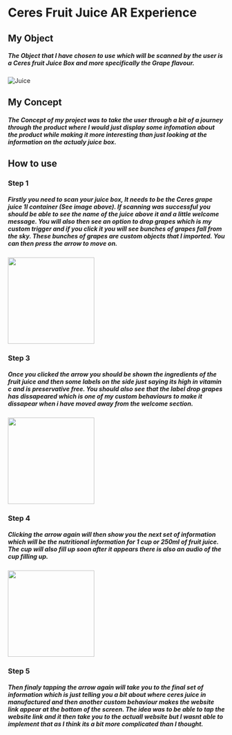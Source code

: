 # Ceres Fruit Juice AR Experience

## My Object
##### The Object that I have chosen to use which will be scanned by the user is a Ceres fruit Juice Box and more specifically the Grape flavour.
![Juice](https://www.checkers.co.za/medias/10141606EA-checkers515Wx515H?context=bWFzdGVyfGltYWdlc3wxMjUwOTF8aW1hZ2UvcG5nfGltYWdlcy9oMzYvaDkxLzg4NzM2OTQ4NTUxOTgucG5nfGIwNjcxMDIzM2Q4YTJlZDg0MWM5YzYxY2FhZDE5OTZhODYyNjFlOGE5ZDI2YWVjMGQ1MjQ5ZTliYTYyNjc0ZmY)

## My Concept
##### The Concept of my project was to take the user through a bit of a journey through the product where I would just display some infomation about the product while making it more interesting than just looking at the information on the actualy juice box.

## How to use

### Step 1
##### Firstly you need to scan your juice box, It needs to be the Ceres grape juice 1l container (See image above). If scanning was successful you should be able to see the name of the juice above it and a little welcome message. You will also then see an option to drop grapes which is my custom trigger and if you click it you will see bunches of grapes fall from the sky. These bunches of grapes are custom objects that I imported. You can then press the arrow to move on.
<img src="https://github.com/James-Havinga/Ceres/blob/master/1st.PNG" width="200">

### Step 3 
##### Once you clicked the arrow you should be shown the ingredients of the fruit juice and then some labels on the side just saying its high in vitamin c and is preservative free. You should also see that the label drop grapes has dissapeared which is one of my custom behaviours to make it dissapear when i have moved away from the welcome section.
<img src="https://github.com/James-Havinga/Ceres/blob/master/2nd.PNG" width="200">

### Step 4
##### Clicking the arrow again will then show you the next set of information which will be the nutritional information for 1 cup or 250ml of fruit juice. The cup will also fill up soon after it appears there is also an audio of the cup filling up.
<img src="https://github.com/James-Havinga/Ceres/blob/master/3rd.PNG" width="200">

### Step 5 
##### Then finaly tapping the arrow again will take you to the final set of information which is just telling you a bit about where ceres juice in manufactured and then another custom behaviour makes the website link appear at the bottom of the screen. The idea was to be able to tap the website link and it then take you to the actuall website but I wasnt able to implement that as I think its a bit more complicated than I thought.
